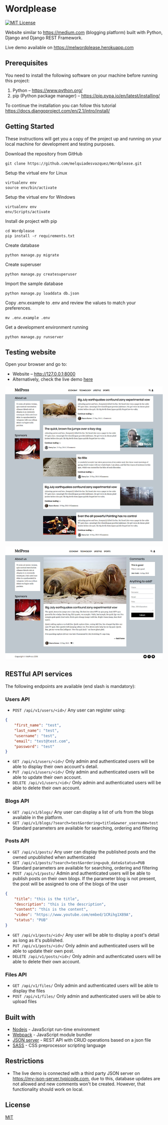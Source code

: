 # Wordplease

[![MIT License][license-image]][license-url]

Website similar to https://medium.com (blogging platform) built with Python, Django and Django REST Framework.

Live demo available on https://melwordplease.herokuapp.com

## Prerequisites

You need to install the following software on your machine before running this project:

1. Python  &ndash; <https://www.python.org/>
2. pip (Python package manager)  &ndash; <https://pip.pypa.io/en/latest/installing/>

To continue the installation you can follow this tutorial  <https://docs.djangoproject.com/en/2.1/intro/install/>

## Getting Started

These instructions will get you a copy of the project up and running on your local machine for development and testing purposes.

Download the repository from GitHub

```shell
git clone https://github.com/melquiadesvazquez/Wordplease.git
```

Setup the virtual env for Linux

```
virtualenv env
source env/bin/activate
```

Setup the virtual env for Windows

```
virtualenv env
env/Scripts/activate
```

Install de project with pip

```shell
cd Wordplease
pip install -r requirements.txt
```

Create database

```shell
python manage.py migrate
```

Create superuser

```shell
python manage.py createsuperuser
```

Import the sample database

```shell
python manage.py loaddata db.json
```

Copy .env.example to .env and review the values to match your preferences.

```shell
mv .env.example .env
```

Get a development environment running
```shell
python manage.py runserver
```

## Testing website

Open your browser and go to:

+ Website &ndash; http://127.0.0.1:8000
+ Alternatively, check the live demo [here](https://melwordplease.herokuapp.com/)

![Melpress homepage](https://raw.githubusercontent.com/melquiadesvazquez/MelPress/master/src/assets/web1.jpg)

![Melpress post page](https://raw.githubusercontent.com/melquiadesvazquez/MelPress/master/src/assets/web2.jpg)

## RESTful API services

The following endpoints are available (end slash is mandatory):

### Users API

+ `POST /api/v1/users/<id>/` Any user can register using:

```json
{
	"first_name": "test",
	"last_name": "test",
	"username": "test",
	"email": "test@test.com",
	"password": "test"
}
```

+ `GET /api/v1/users/<id>/` Only admin and authenticated users will be able to display their own account's detail.
+ `PUT /api/v1/users/<id>/` Only admin and authenticated users will be able to update their own account.
+ `DELETE /api/v1/users/<id>/` Only admin and authenticated users will be able to delete their own account.

### Blogs API

+ `GET /api/v1/blogs/` Any user can display a list of urls from the blogs available in the platform. 
+ `GET /api/v1/blogs/?search=test&ordering=title&owner_username=test` Standard parameters are available for searching, ordering and filtering 


### Posts API

+ `GET /api/v1/posts/` Any user can display the published posts and the owned unpublished when authenticated
+ `GET /api/v1/posts/?search=test&ordering=pub_date&status=PUB` Standard parameters are available for searching, ordering and filtering 
+ `POST /api/v1/posts/` Admin and authenticated users will be able to publish posts on their own blogs. If the parameter blog is not present, the post will be assigned to one of the blogs of the user
```json
{
    "title": "this is the title",
    "description": "this is the description",
    "content": "this is the content",
    "video": "https://www.youtube.com/embed/1CRihg1X89A",
    "status": "PUB"
}
```

+ `GET /api/v1/posts/<id>/` Any user will be able to display a post's detail as long as it's published.
+ `PUT /api/v1/posts/<id>/` Only admin and authenticated users will be able to update their own post.
+ `DELETE /api/v1/posts/<id>/` Only admin and authenticated users will be able to delete their own account.

### Files API

+ `GET /api/v1/files/`  Only admin and authenticated users will be able to display the files 
+ `POST /api/v1/files/` Only admin and authenticated users will be able to upload files 

## Built with

+ [Nodejs](https://nodejs.org/) - JavaScript run-time environment
+ [Webpack](https://webpack.js.org/) - JavaScript module bundler
+ [JSON server](https://github.com/typicode/json-server) - REST API with CRUD operations based on a json file
+ [SASS](https://sass-lang.com/) - CSS preprocessor scripting language

## Restrictions

+ The live demo is connected with a third party JSON server on https://my-json-server.typicode.com, due to this, database updates are not allowed and new comments won't be created. However, that functionality should work on local.

## License

[MIT][license-url]


[license-image]: http://img.shields.io/badge/license-MIT-blue.svg?style=flat
[license-url]: LICENSE